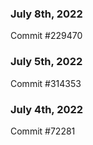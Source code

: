 ### July 8th, 2022

Commit #229470

### July 5th, 2022

Commit #314353


### July 4th, 2022

Commit #72281
